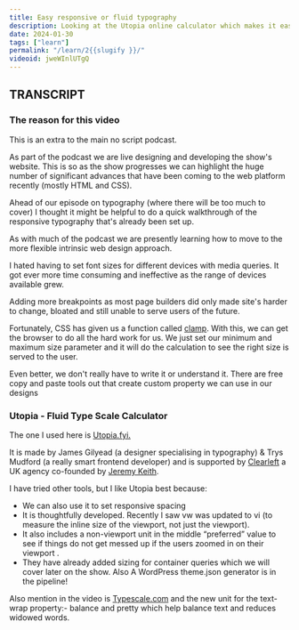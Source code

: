 ```yaml
---
title: Easy responsive or fluid typography
description: Looking at the Utopia online calculator which makes it easy to get fluid typography. 
date: 2024-01-30
tags: ["learn"]
permalink: "/learn/2{{slugify }}/"
videoid: jweWInlUTgQ
---
```

TRANSCRIPT
----------

### The reason for this video

This is an extra to the main no script podcast.

As part of the podcast we are live designing and developing the show's website. This is so as the show progresses we can highlight the huge number of significant advances that have been coming to the web platform recently (mostly HTML and CSS).

Ahead of our episode on typography (where there will be too much to cover) I thought it might be helpful to do a quick walkthrough of the responsive typography that's already been set up.

As with much of the podcast we are presently learning how to move to the more flexible intrinsic web design approach.

I hated having to set font sizes for different devices with media queries. It got ever more time consuming and ineffective as the range of devices available grew.

Adding more breakpoints as most page builders did only made site's harder to change, bloated and still unable to serve users of the future.

Fortunately, CSS has given us a function called [clamp](https://developer.mozilla.org/en-US/docs/Web/CSS/clamp). With this, we can get the browser to do all the hard work for us. We just set our minimum and maximum size parameter and it will do the calculation to see the right size is served to the user.

Even better, we don't really have to write it or understand it. There are free copy and paste tools out that create custom property we can use in our designs

### Utopia - Fluid Type Scale Calculator

The one I used here is [Utopia.fyi.](https://utopia.fyi/)

It is made by James Gilyead (a designer specialising in typography) & Trys Mudford (a really smart frontend developer) and is supported by [Clearleft](https://clearleft.com/) a UK agency co-founded by [Jeremy Keith](https://adactio.com/).

I have tried other tools, but I like Utopia best because:

*   We can also use it to set responsive spacing
*   It is thoughtfully developed. Recently I saw vw was updated to vi (to measure the inline size of the viewport, not just the viewport).
*   It also includes a non-viewport unit in the middle “preferred” value to see if things do not get messed up if the users zoomed in on their viewport .
*   They have already added sizing for container queries which we will cover later on the show. Also A WordPress theme.json generator is in the pipeline!

Also mention in the video is [Typescale.com](https://typescale.com/) and the new unit for the text-wrap property:- balance and pretty which help balance text and reduces widowed words.